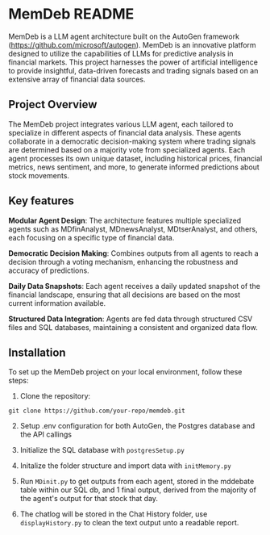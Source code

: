 # MemDeb README

MemDeb is a LLM agent architecture built on the AutoGen framework (https://github.com/microsoft/autogen). MemDeb is an innovative platform designed to utilize the capabilities of LLMs for predictive analysis in financial markets. This project harnesses the power of artificial intelligence to provide insightful, data-driven forecasts and trading signals based on an extensive array of financial data sources. 

## Project Overview

The MemDeb project integrates various LLM agent, each tailored to specialize in different aspects of financial data analysis. These agents collaborate in a democratic decision-making system where trading signals are determined based on a majority vote from specialized agents. Each agent processes its own unique dataset, including historical prices, financial metrics, news sentiment, and more, to generate informed predictions about stock movements.

## Key features

**Modular Agent Design**: The architecture features multiple specialized agents such as MDfinAnalyst, MDnewsAnalyst, MDtserAnalyst, and others, each focusing on a specific type of financial data.

**Democratic Decision Making**: Combines outputs from all agents to reach a decision through a voting mechanism, enhancing the robustness and accuracy of predictions.

**Daily Data Snapshots**: Each agent receives a daily updated snapshot of the financial landscape, ensuring that all decisions are based on the most current information available.

**Structured Data Integration**: Agents are fed data through structured CSV files and SQL databases, maintaining a consistent and organized data flow.

## Installation

To set up the MemDeb project on your local environment, follow these steps:

1. Clone the repository:

`git clone https://github.com/your-repo/memdeb.git`

2. Setup .env configuration for both AutoGen, the Postgres database and the API callings

3. Initialize the SQL database with `postgresSetup.py`

4. Initalize the folder structure and import data with `initMemory.py`

5. Run `MDinit.py` to get outputs from each agent, stored in the mddebate table within our SQL db, and 1 final output, derived from the majority of the agent's output for that stock that day.

6. The chatlog will be stored in the Chat History folder, use `displayHistory.py` to clean the text output unto a readable report.
